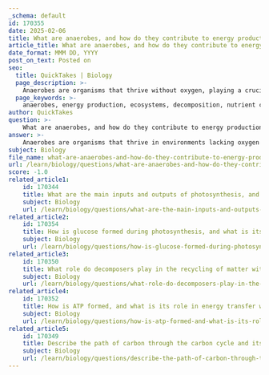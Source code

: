 ```yaml
---
_schema: default
id: 170355
date: 2025-02-06
title: What are anaerobes, and how do they contribute to energy production in ecosystems?
article_title: What are anaerobes, and how do they contribute to energy production in ecosystems?
date_format: MMM DD, YYYY
post_on_text: Posted on
seo:
  title: QuickTakes | Biology
  page_description: >-
    Anaerobes are organisms that thrive without oxygen, playing a crucial role in energy production through decomposition, nutrient cycling, and fermentation, which supports ecosystem health and sustainability.
  page_keywords: >-
    anaerobes, energy production, ecosystems, decomposition, nutrient cycling, fermentation, renewable energy, biogas, anaerobic respiration, organic matter
author: QuickTakes
question: >-
    What are anaerobes, and how do they contribute to energy production in ecosystems?
answer: >-
    Anaerobes are organisms that thrive in environments lacking oxygen and rely on anaerobic respiration to generate energy. This process allows them to survive and function in conditions where aerobic organisms cannot. Anaerobes play a vital role in ecosystems, particularly in the decomposition of organic matter and nutrient cycling.\n\n### Contribution to Energy Production in Ecosystems\n\n1. **Decomposition**: Anaerobes are essential decomposers in ecosystems. They break down organic matter, such as dead plants and animals, returning valuable nutrients to the soil. This process enriches the soil, promoting plant growth and maintaining ecosystem health.\n\n2. **Nutrient Cycling**: By decomposing organic materials, anaerobes facilitate the recycling of nutrients. They convert complex organic compounds into simpler substances, making nutrients available for uptake by plants. This is crucial for sustaining the productivity of ecosystems.\n\n3. **Fermentation**: Many anaerobes, such as certain bacteria and yeast, engage in fermentation, a type of anaerobic respiration. During fermentation, they convert sugars into energy, producing byproducts like carbon dioxide and alcohol. This process is not only important for energy production in anaerobic environments but also has practical applications in food production, such as in bread-making and brewing.\n\n4. **Renewable Energy Source**: The waste products generated by anaerobes during decomposition and fermentation can be harnessed as renewable energy sources. For example, biogas, which is produced from the anaerobic digestion of organic materials, can be used as a sustainable energy source.\n\n5. **Backup Energy Source**: In multicellular organisms, anaerobic respiration can act as a backup energy source when oxygen levels are low. For instance, during intense physical activity, human muscles may switch to anaerobic respiration to meet energy demands, producing lactic acid as a byproduct.\n\nIn summary, anaerobes are crucial for energy production in ecosystems through their roles in decomposition, nutrient cycling, fermentation, and as a backup energy source. Their activities not only support the energy flow within ecosystems but also contribute to the overall health and sustainability of the environment.
subject: Biology
file_name: what-are-anaerobes-and-how-do-they-contribute-to-energy-production-in-ecosystems.md
url: /learn/biology/questions/what-are-anaerobes-and-how-do-they-contribute-to-energy-production-in-ecosystems
score: -1.0
related_article1:
    id: 170344
    title: What are the main inputs and outputs of photosynthesis, and how is energy converted during this process?
    subject: Biology
    url: /learn/biology/questions/what-are-the-main-inputs-and-outputs-of-photosynthesis-and-how-is-energy-converted-during-this-process
related_article2:
    id: 170354
    title: How is glucose formed during photosynthesis, and what is its role in cellular respiration?
    subject: Biology
    url: /learn/biology/questions/how-is-glucose-formed-during-photosynthesis-and-what-is-its-role-in-cellular-respiration
related_article3:
    id: 170350
    title: What role do decomposers play in the recycling of matter within ecosystems?
    subject: Biology
    url: /learn/biology/questions/what-role-do-decomposers-play-in-the-recycling-of-matter-within-ecosystems
related_article4:
    id: 170352
    title: How is ATP formed, and what is its role in energy transfer within cells?
    subject: Biology
    url: /learn/biology/questions/how-is-atp-formed-and-what-is-its-role-in-energy-transfer-within-cells
related_article5:
    id: 170349
    title: Describe the path of carbon through the carbon cycle and its role in photosynthesis and respiration.
    subject: Biology
    url: /learn/biology/questions/describe-the-path-of-carbon-through-the-carbon-cycle-and-its-role-in-photosynthesis-and-respiration
---
```


&nbsp;